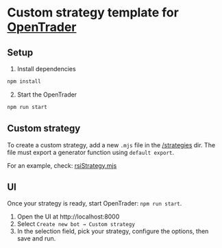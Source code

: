 # Custom strategy template for [OpenTrader](https://github.com/bludnic/opentrader)

## Setup

1. Install dependencies

```bash
npm install
```

2. Start the OpenTrader

```bash
npm run start
```

## Custom strategy

To create a custom strategy, add a new `.mjs` file in the [/strategies](/strategies) dir.
The file must export a generator function using `default export`.

For an example, check: [rsiStrategy.mjs](/strategies/rsiStrategy.mjs)

## UI

Once your strategy is ready, start OpenTrader: `npm run start`.

1. Open the UI at http://localhost:8000
2. Select `Create new bot → Custom strategy`
3. In the selection field, pick your strategy, configure the options, then save and run.
